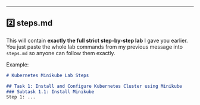 
---

## **2️⃣ steps.md**
This will contain **exactly the full strict step-by-step lab** I gave you earlier.  
You just paste the whole lab commands from my previous message into `steps.md` so anyone can follow them exactly.

Example:
```md
# Kubernetes Minikube Lab Steps

## Task 1: Install and Configure Kubernetes Cluster using Minikube
### Subtask 1.1: Install Minikube
Step 1: ...
